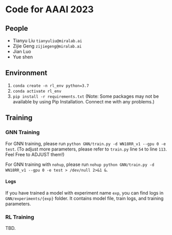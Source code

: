 # Code for AAAI 2023

## People
- Tianyu Liu `tianyuliu@miralab.ai`
- Zijie Geng `zijiegeng@miralab.ai`
- Jian Luo
- Yue shen

## Environment
1. `conda create -n rl_env python=3.7`
2. `conda activate rl_env`
3. `pip install -r requirements.txt` (Note: Some packages may not be available by using Pip Installation. Connect me with any problems.)

## Training

### GNN Training

For GNN training, please run `python GNN/train.py -d WN18RR_v1 --gpu 0 -e test`.
(To adjust more parameters, please refer to `train.py` line `54` to line `113`. Feel Free to ADJUST them!)

For GNN training with `nohup`, please run `nohup python GNN/train.py -d WN18RR_v1 --gpu 0 -e test > /dev/null 2>&1 &`.

#### Logs
If you have trained a model with experiment name `exp`, you can find logs in `GNN/experiments/{exp}` folder. It contains model file, train logs, and training parameters.

### RL Training
TBD.